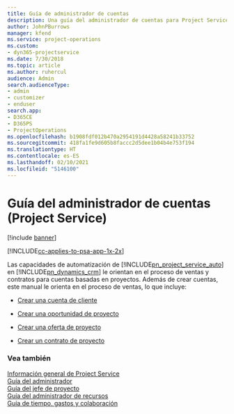```yaml
---
title: Guía de administrador de cuentas
description: Una guía del administrador de cuentas para Project Service que realiza el proceso de ventas y contratos para cuentas basadas en proyectos
author: JohnPBurrows
manager: kfend
ms.service: project-operations
ms.custom:
- dyn365-projectservice
ms.date: 7/30/2018
ms.topic: article
ms.author: ruhercul
audience: Admin
search.audienceType:
- admin
- customizer
- enduser
search.app:
- D365CE
- D365PS
- ProjectOperations
ms.openlocfilehash: b1908fdf012b470a2954191d4428a58241b33752
ms.sourcegitcommit: 418fa1fe9d605b8faccc2d5dee1b04b4e753f194
ms.translationtype: HT
ms.contentlocale: es-ES
ms.lasthandoff: 02/10/2021
ms.locfileid: "5146100"
---
```

# <a name="account-manager-guide-project-service"></a>Guía del administrador de cuentas (Project Service)

[!include [banner](../includes/psa-now-project-operations.md)]

[!INCLUDE[cc-applies-to-psa-app-1x-2x](../includes/cc-applies-to-psa-app-1x-2x.md)]

Las capacidades de automatización de [!INCLUDE[pn_project_service_auto](../includes/pn-project-service-auto.md)] en [!INCLUDE[pn_dynamics_crm](../includes/pn-dynamics-crm.md)] le orientan en el proceso de ventas y contratos para cuentas basadas en proyectos. Además de crear cuentas, este manual le orienta en el proceso de ventas, lo que incluye:  
  
-   [Crear una cuenta de cliente](../psa/create-customer-account.md)  
  
-   [Crear una oportunidad de proyecto](../psa/create-project-opportunity.md)  
  
-   [Crear una oferta de proyecto](../psa/create-project-quote.md)  
  
-   [Crear un contrato de proyecto](../psa/create-project-contract.md)  
  
  
### <a name="see-also"></a>Vea también  
 [Información general de Project Service](../psa/overview.md)   
 [Guía del administrador](../psa/admin-guide.md)   
 [Guía del jefe de proyecto](../psa/project-manager-guide.md)   
 [Guía del administrador de recursos](../psa/resource-manager-guide.md)   
 [Guía de tiempo, gastos y colaboración](../psa/time-expense-collaboration-guide.md)
